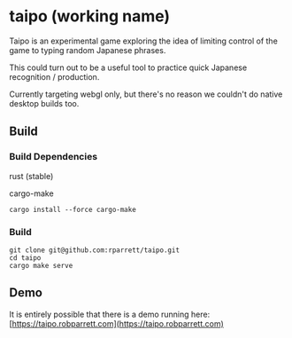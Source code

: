 # taipo (working name)

Taipo is an experimental game exploring the idea of limiting control of the game to typing random Japanese phrases.

This could turn out to be a useful tool to practice quick Japanese recognition / production.

Currently targeting webgl only, but there's no reason we couldn't do native desktop builds too.

## Build

### Build Dependencies

rust (stable)

cargo-make

```
cargo install --force cargo-make
```

### Build

```
git clone git@github.com:rparrett/taipo.git
cd taipo
cargo make serve
```

## Demo

It is entirely possible that there is a demo running here: [https://taipo.robparrett.com](https://taipo.robparrett.com)
